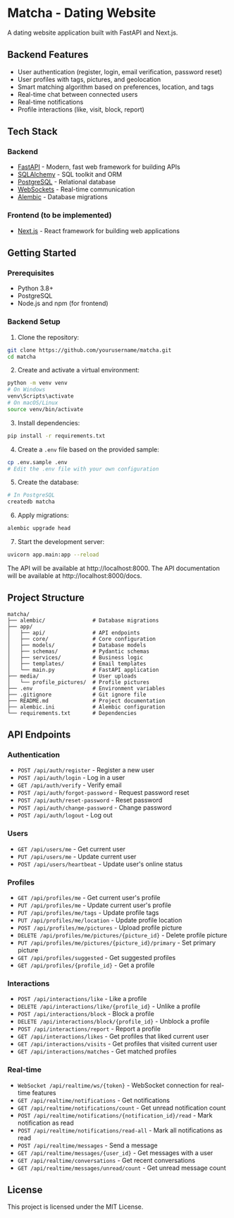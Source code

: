 # Matcha - Dating Website

A dating website application built with FastAPI and Next.js.

## Backend Features

- User authentication (register, login, email verification, password reset)
- User profiles with tags, pictures, and geolocation
- Smart matching algorithm based on preferences, location, and tags
- Real-time chat between connected users
- Real-time notifications
- Profile interactions (like, visit, block, report)

## Tech Stack

### Backend

- [FastAPI](https://fastapi.tiangolo.com/) - Modern, fast web framework for building APIs
- [SQLAlchemy](https://www.sqlalchemy.org/) - SQL toolkit and ORM
- [PostgreSQL](https://www.postgresql.org/) - Relational database
- [WebSockets](https://websockets.readthedocs.io/) - Real-time communication
- [Alembic](https://alembic.sqlalchemy.org/) - Database migrations

### Frontend (to be implemented)

- [Next.js](https://nextjs.org/) - React framework for building web applications

## Getting Started

### Prerequisites

- Python 3.8+
- PostgreSQL
- Node.js and npm (for frontend)

### Backend Setup

1. Clone the repository:

```bash
git clone https://github.com/yourusername/matcha.git
cd matcha
```

2. Create and activate a virtual environment:

```bash
python -m venv venv
# On Windows
venv\Scripts\activate
# On macOS/Linux
source venv/bin/activate
```

3. Install dependencies:

```bash
pip install -r requirements.txt
```

4. Create a `.env` file based on the provided sample:

```bash
cp .env.sample .env
# Edit the .env file with your own configuration
```

5. Create the database:

```bash
# In PostgreSQL
createdb matcha
```

6. Apply migrations:

```bash
alembic upgrade head
```

7. Start the development server:

```bash
uvicorn app.main:app --reload
```

The API will be available at http://localhost:8000.
The API documentation will be available at http://localhost:8000/docs.

## Project Structure

```
matcha/
├── alembic/               # Database migrations
├── app/
│   ├── api/               # API endpoints
│   ├── core/              # Core configuration
│   ├── models/            # Database models
│   ├── schemas/           # Pydantic schemas
│   ├── services/          # Business logic
│   ├── templates/         # Email templates
│   └── main.py            # FastAPI application
├── media/                 # User uploads
│   └── profile_pictures/  # Profile pictures
├── .env                   # Environment variables
├── .gitignore             # Git ignore file
├── README.md              # Project documentation
├── alembic.ini            # Alembic configuration
└── requirements.txt       # Dependencies
```

## API Endpoints

### Authentication

- `POST /api/auth/register` - Register a new user
- `POST /api/auth/login` - Log in a user
- `GET /api/auth/verify` - Verify email
- `POST /api/auth/forgot-password` - Request password reset
- `POST /api/auth/reset-password` - Reset password
- `POST /api/auth/change-password` - Change password
- `POST /api/auth/logout` - Log out

### Users

- `GET /api/users/me` - Get current user
- `PUT /api/users/me` - Update current user
- `POST /api/users/heartbeat` - Update user's online status

### Profiles

- `GET /api/profiles/me` - Get current user's profile
- `PUT /api/profiles/me` - Update current user's profile
- `PUT /api/profiles/me/tags` - Update profile tags
- `PUT /api/profiles/me/location` - Update profile location
- `POST /api/profiles/me/pictures` - Upload profile picture
- `DELETE /api/profiles/me/pictures/{picture_id}` - Delete profile picture
- `PUT /api/profiles/me/pictures/{picture_id}/primary` - Set primary picture
- `GET /api/profiles/suggested` - Get suggested profiles
- `GET /api/profiles/{profile_id}` - Get a profile

### Interactions

- `POST /api/interactions/like` - Like a profile
- `DELETE /api/interactions/like/{profile_id}` - Unlike a profile
- `POST /api/interactions/block` - Block a profile
- `DELETE /api/interactions/block/{profile_id}` - Unblock a profile
- `POST /api/interactions/report` - Report a profile
- `GET /api/interactions/likes` - Get profiles that liked current user
- `GET /api/interactions/visits` - Get profiles that visited current user
- `GET /api/interactions/matches` - Get matched profiles

### Real-time

- `WebSocket /api/realtime/ws/{token}` - WebSocket connection for real-time features
- `GET /api/realtime/notifications` - Get notifications
- `GET /api/realtime/notifications/count` - Get unread notification count
- `POST /api/realtime/notifications/{notification_id}/read` - Mark notification as read
- `POST /api/realtime/notifications/read-all` - Mark all notifications as read
- `POST /api/realtime/messages` - Send a message
- `GET /api/realtime/messages/{user_id}` - Get messages with a user
- `GET /api/realtime/conversations` - Get recent conversations
- `GET /api/realtime/messages/unread/count` - Get unread message count

## License

This project is licensed under the MIT License.